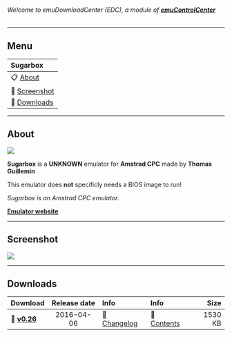 ###### Welcome to emuDownloadCenter (EDC), a module of [**emuControlCenter**](https://github.com/PhoenixInteractiveNL/emuControlCenter/wiki/)
***
## Menu
| **Sugarbox** |
|:---------|
| :clipboard: [About](#about) |
| :sunrise: [Screenshot](#screenshot) |
| :floppy_disk: [Downloads](#downloads) |
***
## About
![](https://github.com/PhoenixInteractiveNL/emuDownloadCenter/wiki/images_emulator/sugarbox_logo_200.jpg)

**Sugarbox** is a **UNKNOWN** emulator for **Amstrad CPC** made by **Thomas Guillemin**

This emulator does **not** specificly needs a BIOS image to run!

_Sugarbox is an Amstrad CPC emulator._

[**Emulator website**](http://sugarbox.free.fr/)
***
## Screenshot
![](https://raw.githubusercontent.com/PhoenixInteractiveNL/emuDownloadCenter/master/hooks/sugarbox/sugarbox_screen.jpg)
***
## Downloads
| Download | Release date  | Info       | Info       | Size       |
|:---------|:-------------:|:-----------|:-----------|-----------:|
| :floppy_disk: [**v0.26**](https://github.com/PhoenixInteractiveNL/edc-repo0002/raw/master/sugarbox/0.26.7z) | 2016-04-06 | :page_facing_up: [Changelog](https://github.com/PhoenixInteractiveNL/edc-repo0002/blob/master/sugarbox/0.26_changelog.txt) | :mag_right: [Contents](https://github.com/PhoenixInteractiveNL/edc-repo0002/blob/master/sugarbox/0.26_contents.txt) | 1530 KB |
